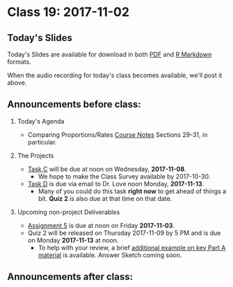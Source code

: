 # Class 19: 2017-11-02

## Today's Slides

Today's Slides are available for download in both [PDF](https://github.com/THOMASELOVE/431slides/blob/master/class_18/431_2017_class-18-slides.pdf) and [R Markdown](https://github.com/THOMASELOVE/431slides/blob/master/class_18/431_2017_class-18-slides.Rmd) formats. 

When the audio recording for today's class becomes available, we'll post it above.

## Announcements before class:

1. Today's Agenda
    - Comparing Proportions/Rates [Course Notes](https://thomaselove.github.io/431notes/) Sections 29-31, in particular.
   
2. The Projects
    - [Task C](https://github.com/THOMASELOVE/431project/tree/master/TaskC) will be due at noon on Wednesday, **2017-11-08**. 
        - We hope to make the Class Survey available by 2017-10-30.
    - [Task D](https://github.com/THOMASELOVE/431project/tree/master/TaskD) is due via email to Dr. Love noon Monday, **2017-11-13**.
        - Many of you could do this task **right now** to get ahead of things a bit. **Quiz 2** is also due at that time on that date.

3. Upcoming non-project Deliverables
    - [Assignment 5](https://github.com/THOMASELOVE/431homework/blob/master/431-2017_assignment-5.md) is due at noon on Friday **2017-11-03**.
    - Quiz 2 will be released on Thursday 2017-11-09 by 5 PM and is due on Monday **2017-11-13** at noon.
        - To help with your review, a brief [additional example on key Part A material](https://github.com/THOMASELOVE/431homework/tree/master/Extra_A) is available. Answer Sketch coming soon.

## Announcements after class:
